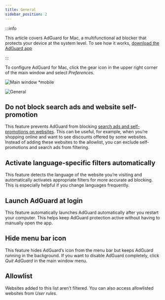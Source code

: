 ```yaml
---
title: General
sidebar_position: 2
---
```


:::info

This article covers AdGuard for Mac, a multifunctional ad blocker that protects your device at the system level. To see how it works, [download the AdGuard app](https://agrd.io/download-kb-adblock)

:::

To configure AdGuard for Mac, click the gear icon in the upper right corner of the main window and select *Preferences*.

![Main window *mobile](https://cdn.adtidy.org/content/kb/ad_blocker/mac/main.png)

![General](https://cdn.adtidy.org/content/kb/ad_blocker/mac/general.png)

## Do not block search ads and website self-promotion

This feature prevents AdGuard from blocking [search ads and self-promotions on websites](/general/ad-filtering/search-ads). This can be useful, for example, when you’re shopping online and want to see discounts offered by some websites. Instead of adding these websites to the allowlist, you can exclude self-promotions and search ads from filtering.

## Activate language-specific filters automatically

This feature detects the language of the website you’re visiting and automatically activates appropriate filters for more accurate ad blocking. This is especially helpful if you change languages frequently.

## Launch AdGuard at login

This feature automatically launches AdGuard automatically after you restart your computer. This helps keep AdGuard protection active without having to manually open the app.

## Hide menu bar icon

This feature hides AdGuard’s icon from the menu bar but keeps AdGuard running in the background. If you want to disable AdGuard completely, click *Quit AdGuard* in the main window menu.

## Allowlist

Websites added to this list aren’t filtered. You can also access allowlisted websites from *User rules*.
